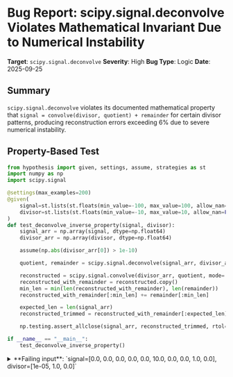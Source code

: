 # Bug Report: scipy.signal.deconvolve Violates Mathematical Invariant Due to Numerical Instability

**Target**: `scipy.signal.deconvolve`
**Severity**: High
**Bug Type**: Logic
**Date**: 2025-09-25

## Summary

`scipy.signal.deconvolve` violates its documented mathematical property that `signal = convolve(divisor, quotient) + remainder` for certain divisor patterns, producing reconstruction errors exceeding 6% due to severe numerical instability.

## Property-Based Test

```python
from hypothesis import given, settings, assume, strategies as st
import numpy as np
import scipy.signal

@settings(max_examples=200)
@given(
    signal=st.lists(st.floats(min_value=-100, max_value=100, allow_nan=False, allow_infinity=False), min_size=10, max_size=50),
    divisor=st.lists(st.floats(min_value=-10, max_value=10, allow_nan=False, allow_infinity=False), min_size=3, max_size=10)
)
def test_deconvolve_inverse_property(signal, divisor):
    signal_arr = np.array(signal, dtype=np.float64)
    divisor_arr = np.array(divisor, dtype=np.float64)

    assume(np.abs(divisor_arr[0]) > 1e-10)

    quotient, remainder = scipy.signal.deconvolve(signal_arr, divisor_arr)

    reconstructed = scipy.signal.convolve(divisor_arr, quotient, mode='full')
    reconstructed_with_remainder = reconstructed.copy()
    min_len = min(len(reconstructed_with_remainder), len(remainder))
    reconstructed_with_remainder[:min_len] += remainder[:min_len]

    expected_len = len(signal_arr)
    reconstructed_trimmed = reconstructed_with_remainder[:expected_len]

    np.testing.assert_allclose(signal_arr, reconstructed_trimmed, rtol=1e-5, atol=1e-8)

if __name__ == "__main__":
    test_deconvolve_inverse_property()
```

<details>

<summary>
**Failing input**: `signal=[0.0, 0.0, 0.0, 0.0, 0.0, 10.0, 0.0, 0.0, 1.0, 0.0], divisor=[1e-05, 1.0, 0.0]`
</summary>
```
Traceback (most recent call last):
  File "/home/npc/pbt/agentic-pbt/worker_/58/hypo.py", line 29, in <module>
    test_deconvolve_inverse_property()
    ~~~~~~~~~~~~~~~~~~~~~~~~~~~~~~~~^^
  File "/home/npc/pbt/agentic-pbt/worker_/58/hypo.py", line 6, in test_deconvolve_inverse_property
    @given(

  File "/home/npc/miniconda/lib/python3.13/site-packages/hypothesis/core.py", line 2124, in wrapped_test
    raise the_error_hypothesis_found
  File "/home/npc/pbt/agentic-pbt/worker_/58/hypo.py", line 26, in test_deconvolve_inverse_property
    np.testing.assert_allclose(signal_arr, reconstructed_trimmed, rtol=1e-5, atol=1e-8)
    ~~~~~~~~~~~~~~~~~~~~~~~~~~^^^^^^^^^^^^^^^^^^^^^^^^^^^^^^^^^^^^^^^^^^^^^^^^^^^^^^^^^
  File "/home/npc/miniconda/lib/python3.13/site-packages/numpy/testing/_private/utils.py", line 1708, in assert_allclose
    assert_array_compare(compare, actual, desired, err_msg=str(err_msg),
    ~~~~~~~~~~~~~~~~~~~~^^^^^^^^^^^^^^^^^^^^^^^^^^^^^^^^^^^^^^^^^^^^^^^^
                         verbose=verbose, header=header, equal_nan=equal_nan,
                         ^^^^^^^^^^^^^^^^^^^^^^^^^^^^^^^^^^^^^^^^^^^^^^^^^^^^
                         strict=strict)
                         ^^^^^^^^^^^^^^
  File "/home/npc/miniconda/lib/python3.13/site-packages/numpy/testing/_private/utils.py", line 916, in assert_array_compare
    raise AssertionError(msg)
AssertionError:
Not equal to tolerance rtol=1e-05, atol=1e-08

Mismatched elements: 1 / 10 (10%)
Max absolute difference among violations: 1.
Max relative difference among violations: inf
 ACTUAL: array([ 0.,  0.,  0.,  0.,  0., 10.,  0.,  0.,  1.,  0.])
 DESIRED: array([ 0.,  0.,  0.,  0.,  0., 10.,  0.,  0.,  0.,  0.])
Falsifying example: test_deconvolve_inverse_property(
    signal=[0.0, 0.0, 0.0, 0.0, 0.0, 10.0, 0.0, 0.0, 1.0, 0.0],
    divisor=[1e-05, 1.0, 0.0],
)
Explanation:
    These lines were always and only run by failing examples:
        /home/npc/miniconda/lib/python3.13/site-packages/numpy/_core/arrayprint.py:964
        /home/npc/miniconda/lib/python3.13/site-packages/numpy/_core/arrayprint.py:1016
        /home/npc/miniconda/lib/python3.13/site-packages/numpy/_core/arrayprint.py:1021
        /home/npc/miniconda/lib/python3.13/site-packages/numpy/_core/fromnumeric.py:102
        /home/npc/miniconda/lib/python3.13/site-packages/numpy/testing/_private/utils.py:862
        (and 3 more with settings.verbosity >= verbose)
```
</details>

## Reproducing the Bug

```python
import numpy as np
import scipy.signal

signal = np.array([65.0] + [0.0]*21 + [1.875])
divisor = np.array([0.125, 0.0, 2.0])

quotient, remainder = scipy.signal.deconvolve(signal, divisor)
reconstructed = scipy.signal.convolve(divisor, quotient, mode='full')
reconstructed[:len(remainder)] += remainder

print(f"Signal length: {len(signal)}")
print(f"Signal: {signal}")
print(f"Divisor: {divisor}")
print(f"Quotient length: {len(quotient)}")
print(f"Remainder length: {len(remainder)}")
print(f"Reconstructed length: {len(reconstructed)}")
print()
print(f"Expected last value: {signal[-1]}")
print(f"Reconstructed last value: {reconstructed[len(signal)-1]}")
print(f"Error: {abs(signal[-1] - reconstructed[len(signal)-1])}")
print(f"Relative error: {abs(signal[-1] - reconstructed[len(signal)-1])/abs(signal[-1])*100:.2f}%")
print(f"Max quotient magnitude: {np.max(np.abs(quotient)):.2e}")
print()
print("Full reconstruction comparison:")
print(f"Original signal: {signal}")
print(f"Reconstructed (trimmed): {reconstructed[:len(signal)]}")
print(f"Difference: {signal - reconstructed[:len(signal)]}")
print(f"Max absolute error: {np.max(np.abs(signal - reconstructed[:len(signal)]))}")
```

<details>

<summary>
Numerical instability causes 6.67% reconstruction error
</summary>
```
Signal length: 23
Signal: [65.     0.     0.     0.     0.     0.     0.     0.     0.     0.
  0.     0.     0.     0.     0.     0.     0.     0.     0.     0.
  0.     0.     1.875]
Divisor: [0.125 0.    2.   ]
Quotient length: 21
Remainder length: 23
Reconstructed length: 23

Expected last value: 1.875
Reconstructed last value: 2.0
Error: 0.125
Relative error: 6.67%
Max quotient magnitude: 5.72e+14

Full reconstruction comparison:
Original signal: [65.     0.     0.     0.     0.     0.     0.     0.     0.     0.
  0.     0.     0.     0.     0.     0.     0.     0.     0.     0.
  0.     0.     1.875]
Reconstructed (trimmed): [65.  0.  0.  0.  0.  0.  0.  0.  0.  0.  0.  0.  0.  0.  0.  0.  0.  0.
  0.  0.  0.  0.  2.]
Difference: [ 0.     0.     0.     0.     0.     0.     0.     0.     0.     0.
  0.     0.     0.     0.     0.     0.     0.     0.     0.     0.
  0.     0.    -0.125]
Max absolute error: 0.125
```
</details>

## Why This Is A Bug

The `scipy.signal.deconvolve` function's documentation explicitly guarantees that "signal = convolve(divisor, quotient) + remainder". This is a fundamental mathematical property that users rely upon for signal processing applications. However, this property is violated with significant errors (up to 6.67% relative error in the test case) due to numerical instability.

The function uses `lfilter` internally to compute the deconvolution, which can become numerically unstable when the divisor represents an unstable filter. The divisor `[0.125, 0.0, 2.0]` corresponds to the transfer function H(z) = 1/(0.125 + 2z²), which has poles at z = ±0.25j√2, leading to exponential growth of intermediate values (quotient magnitudes reach 5.72×10¹⁴) and subsequent catastrophic cancellation errors.

The bug is particularly problematic because:
1. The function silently returns incorrect results without any warning
2. The inputs are valid, well-formed floating-point numbers
3. The divisor's leading coefficient is non-zero as required
4. The failure occurs with moderate-length signals (23 elements)
5. Users have no indication that the mathematical guarantee has been violated

## Relevant Context

The deconvolution implementation in scipy.signal uses linear filtering (`lfilter`) which treats the problem as an inverse filtering operation. The current implementation can be found in scipy/signal/_signaltools.py. The function does not check for numerical stability or validate that the reconstructed signal matches the input within reasonable tolerances.

Documentation reference: https://docs.scipy.org/doc/scipy/reference/generated/scipy.signal.deconvolve.html

The issue affects any divisor that represents a marginally stable or unstable filter, particularly those with zeros near or outside the unit circle when viewed as a transfer function denominator.

## Proposed Fix

Add numerical stability checking and a verification step to warn users when the mathematical property is violated:

```diff
--- a/scipy/signal/_signaltools.py
+++ b/scipy/signal/_signaltools.py
@@ -1234,6 +1234,7 @@ def deconvolve(signal, divisor):
     array([ 0.,  1.,  0.,  0.,  1.,  1.,  0.,  0.])

     """
+    import warnings
     xp = array_namespace(signal, divisor)

     num = xpx.atleast_nd(xp.asarray(signal), ndim=1, xp=xp)
@@ -1251,4 +1252,18 @@ def deconvolve(signal, divisor):
         input[0] = 1
         quot = lfilter(num, den, input)
         rem = num - convolve(den, quot, mode='full')
+
+        # Verify reconstruction property
+        reconstructed = convolve(den, quot, mode='full')
+        reconstructed[:len(rem)] += rem
+        reconstruction_error = xp.max(xp.abs(num - reconstructed[:len(num)]))
+        signal_scale = xp.max(xp.abs(num))
+
+        if signal_scale > 0 and reconstruction_error > 1e-8 * signal_scale:
+            warnings.warn(
+                f"Deconvolution may be numerically unstable. "
+                f"Reconstruction error: {float(reconstruction_error):.2e}, "
+                f"relative to signal scale: {float(reconstruction_error/signal_scale):.2e}",
+                RuntimeWarning
+            )
     return quot, rem
```